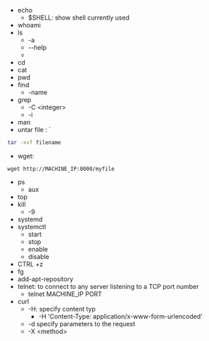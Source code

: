 - echo
	- $SHELL: show shell currently used
- whoami
- ls
	- -a
	- --help
	- 
- cd
- cat
- pwd
- find
	- -name
- grep
	- -C \<integer>
	- -i
- man
- untar file : `
```bash
tar -xvf filename
```
- wget:
```shell-session
wget http://MACHINE_IP:8000/myfile
```
- ps
	- aux
- top
- kill
	- -9
- systemd
- systemctl
	- start
	- stop
	- enable
	- disable
- CTRL +z
- fg
- add-apt-repository
- telnet: to connect to any server listening to a TCP port number
	- telnet MACHINE_IP PORT
- curl
	- -H: specify content typ
		- -H 'Content-Type: application/x-www-form-urlencoded'
	- -d specify parameters to the request
	- -X \<method>